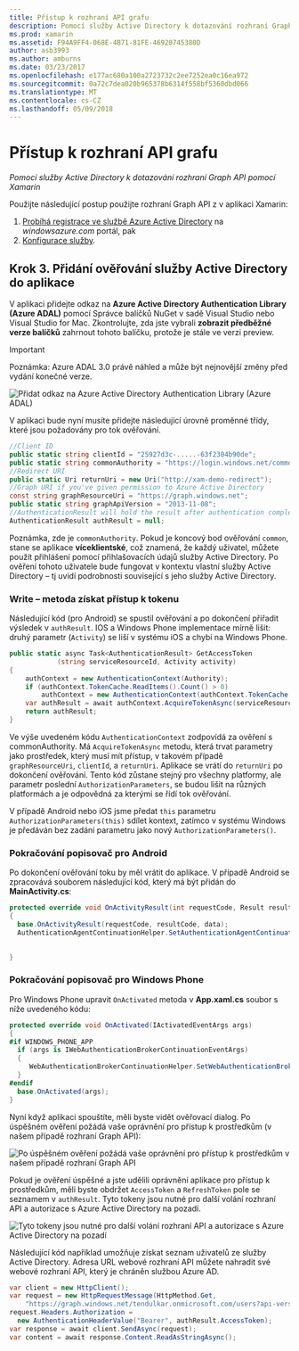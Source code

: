 ```yaml
---
title: Přístup k rozhraní API grafu
description: Pomocí služby Active Directory k dotazování rozhraní Graph API pomocí Xamarin
ms.prod: xamarin
ms.assetid: F94A9FF4-068E-4B71-81FE-46920745380D
author: asb3993
ms.author: amburns
ms.date: 03/23/2017
ms.openlocfilehash: e177ac680a100a2723732c2ee7252ea0c16ea972
ms.sourcegitcommit: 0a72c7dea020b965378b6314f558bf5360dbd066
ms.translationtype: MT
ms.contentlocale: cs-CZ
ms.lasthandoff: 05/09/2018
---
```

# <a name="accessing-the-graph-api"></a>Přístup k rozhraní API grafu

_Pomocí služby Active Directory k dotazování rozhraní Graph API pomocí Xamarin_

Použijte následující postup použijte rozhraní Graph API z v aplikaci Xamarin:

1. [Probíhá registrace ve službě Azure Active Directory](~/cross-platform/data-cloud/active-directory/get-started/register.md) na *windowsazure.com* portál, pak
2. [Konfigurace služby](~/cross-platform/data-cloud/active-directory/get-started/configure.md).

## <a name="step-3-adding-active-directory-authentication-to-an-app"></a>Krok 3. Přidání ověřování služby Active Directory do aplikace

V aplikaci přidejte odkaz na **Azure Active Directory Authentication Library (Azure ADAL)** pomocí Správce balíčků NuGet v sadě Visual Studio nebo Visual Studio for Mac.
Zkontrolujte, zda jste vybrali **zobrazit předběžné verze balíčků** zahrnout tohoto balíčku, protože je stále ve verzi preview.

> [!IMPORTANT]
> Poznámka: Azure ADAL 3.0 právě náhled a může být nejnovější změny před vydání konečné verze. 


![](graph-images/06.-adal-nuget-package.jpg "Přidat odkaz na Azure Active Directory Authentication Library (Azure ADAL)")

V aplikaci bude nyní musíte přidejte následující úrovně proměnné třídy, které jsou požadovány pro tok ověřování.

```csharp
//Client ID
public static string clientId = "25927d3c-.....-63f2304b90de";
public static string commonAuthority = "https://login.windows.net/common"
//Redirect URI
public static Uri returnUri = new Uri("http://xam-demo-redirect");
//Graph URI if you've given permission to Azure Active Directory
const string graphResourceUri = "https://graph.windows.net";
public static string graphApiVersion = "2013-11-08";
//AuthenticationResult will hold the result after authentication completes
AuthenticationResult authResult = null;
```

Poznámka, zde je `commonAuthority`. Pokud je koncový bod ověřování `common`, stane se aplikace **víceklientské**, což znamená, že každý uživatel, můžete použít přihlášení pomocí přihlašovacích údajů služby Active Directory. Po ověření tohoto uživatele bude fungovat v kontextu vlastní služby Active Directory – tj uvidí podrobnosti související s jeho služby Active Directory.

### <a name="write-method-to-acquire-access-token"></a>Write – metoda získat přístup k tokenu

Následující kód (pro Android) se spustil ověřování a po dokončení přiřadit výsledek v `authResult`. IOS a Windows Phone implementace mírně lišit: druhý parametr (`Activity`) se liší v systému iOS a chybí na Windows Phone.

```csharp
public static async Task<AuthenticationResult> GetAccessToken
            (string serviceResourceId, Activity activity)
{
    authContext = new AuthenticationContext(Authority);
    if (authContext.TokenCache.ReadItems().Count() > 0)
        authContext = new AuthenticationContext(authContext.TokenCache.ReadItems().First().Authority);
    var authResult = await authContext.AcquireTokenAsync(serviceResourceId, clientId, returnUri, new AuthorizationParameters(activity));
    return authResult;
}  
```

Ve výše uvedeném kódu `AuthenticationContext` zodpovídá za ověření s commonAuthority. Má `AcquireTokenAsync` metodu, která trvat parametry jako prostředek, který musí mít přístup, v takovém případě `graphResourceUri`, `clientId`, a `returnUri`. Aplikace se vrátí do `returnUri` po dokončení ověřování. Tento kód zůstane stejný pro všechny platformy, ale parametr poslední `AuthorizationParameters`, se budou lišit na různých platformách a je odpovědná za kterými se řídí tok ověřování.

V případě Android nebo iOS jsme předat `this` parametru `AuthorizationParameters(this)` sdílet kontext, zatímco v systému Windows je předáván bez zadání parametru jako nový `AuthorizationParameters()`.

### <a name="handle-continuation-for-android"></a>Pokračování popisovač pro Android

Po dokončení ověřování toku by měl vrátit do aplikace. V případě Android se zpracovává souborem následující kód, který má být přidán do **MainActivity.cs**:


```csharp
protected override void OnActivityResult(int requestCode, Result resultCode, Intent data)
{
  base.OnActivityResult(requestCode, resultCode, data);
  AuthenticationAgentContinuationHelper.SetAuthenticationAgentContinuationEventArgs(requestCode, resultCode, data);

    
}
```

### <a name="handle-continuation-for-windows-phone"></a>Pokračování popisovač pro Windows Phone

Pro Windows Phone upravit `OnActivated` metoda v **App.xaml.cs** soubor s níže uvedeného kódu:

```csharp
protected override void OnActivated(IActivatedEventArgs args)
{
#if WINDOWS_PHONE_APP
  if (args is IWebAuthenticationBrokerContinuationEventArgs)
  {
     WebAuthenticationBrokerContinuationHelper.SetWebAuthenticationBrokerContinuationEventArgs(args as IWebAuthenticationBrokerContinuationEventArgs);
  }
#endif
  base.OnActivated(args);
}
```

Nyní když aplikaci spouštíte, měli byste vidět ověřovací dialog.
Po úspěšném ověření požádá vaše oprávnění pro přístup k prostředkům (v našem případě rozhraní Graph API):

![](graph-images/08.-authentication-flow.jpg "Po úspěšném ověření požádá vaše oprávnění pro přístup k prostředkům v našem případě rozhraní Graph API")

Pokud je ověření úspěšné a jste udělili oprávnění aplikace pro přístup k prostředkům, měli byste obdržet `AccessToken` a `RefreshToken` pole se seznamem v `authResult`. Tyto tokeny jsou nutné pro další volání rozhraní API a autorizace s Azure Active Directory na pozadí.

![](graph-images/07.-access-token-for-authentication.jpg "Tyto tokeny jsou nutné pro další volání rozhraní API a autorizace s Azure Active Directory na pozadí")

Následující kód například umožňuje získat seznam uživatelů ze služby Active Directory. Adresa URL webové rozhraní API můžete nahradit své webové rozhraní API, který je chráněn službou Azure AD.

```csharp
var client = new HttpClient();
var request = new HttpRequestMessage(HttpMethod.Get,
    "https://graph.windows.net/tendulkar.onmicrosoft.com/users?api-version=2013-04-05");
request.Headers.Authorization =
  new AuthenticationHeaderValue("Bearer", authResult.AccessToken);
var response = await client.SendAsync(request);
var content = await response.Content.ReadAsStringAsync();
```

